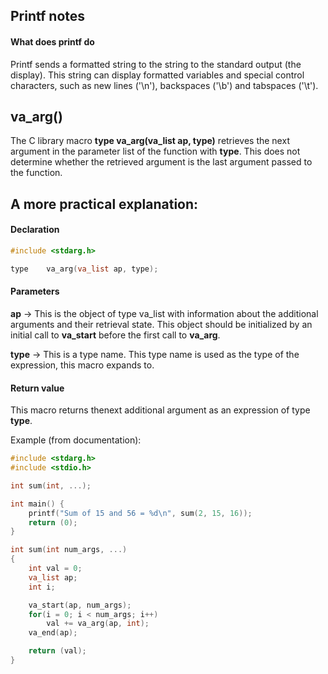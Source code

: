 ## Printf notes

#### What does printf do
Printf sends a formatted string to the string to the standard output (the display). This string can display formatted variables and special control characters, such as new lines ('\n'), backspaces ('\b') and tabspaces ('\t').

## va_arg()

The C library macro **type va_arg(va_list ap, type)** retrieves the next argument in the parameter list of the function with **type**. This does not determine whether the retrieved argument is the last argument passed to the function.


## A more practical explanation:

#### Declaration

```c
#include <stdarg.h>

type    va_arg(va_list ap, type);
```

#### Parameters

**ap** -> This is the object of type va_list with information about the additional arguments and their retrieval state. This object should be initialized by an initial call to **va_start** before the first call to **va_arg**.

**type** -> This is a type name. This type name is used as the type of the expression, this macro expands to.

#### Return value

This macro returns thenext additional argument as an expression of type **type**.

Example (from documentation):

```C
#include <stdarg.h>
#include <stdio.h>

int sum(int, ...);

int main() {
    printf("Sum of 15 and 56 = %d\n", sum(2, 15, 16));
    return (0);
}

int sum(int num_args, ...)
{
    int val = 0;
    va_list ap;
    int i;

    va_start(ap, num_args);
    for(i = 0; i < num_args; i++)
        val += va_arg(ap, int);
    va_end(ap);

    return (val);
}
```